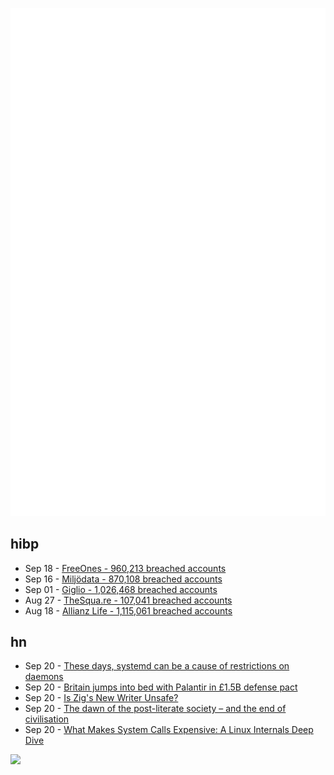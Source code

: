 ![Metrics](https://raw.githubusercontent.com/phixion/phixion/master/metrics.svg)

## hibp

<!--
for https://github.com/phixion/phixion/blob/main/.github/workflows/feeds.yml
-->
<!--START_SECTION:haveibeenpwnd-->
- Sep 18 - [FreeOnes - 960,213 breached accounts](https://haveibeenpwned.com/Breach/FreeOnes)
- Sep 16 - [Miljödata - 870,108 breached accounts](https://haveibeenpwned.com/Breach/Miljodata)
- Sep 01 - [Giglio - 1,026,468 breached accounts](https://haveibeenpwned.com/Breach/Giglio)
- Aug 27 - [TheSqua.re - 107,041 breached accounts](https://haveibeenpwned.com/Breach/TheSquare)
- Aug 18 - [Allianz Life - 1,115,061 breached accounts](https://haveibeenpwned.com/Breach/AllianzLife)
<!--END_SECTION:haveibeenpwnd-->

## hn

<!--
for https://github.com/phixion/phixion/blob/main/.github/workflows/feeds.yml
-->
<!--START_SECTION:hn-->
- Sep 20 - [These days, systemd can be a cause of restrictions on daemons](https://utcc.utoronto.ca/~cks/space/blog/linux/SystemdCanBeRestrictionCause)
- Sep 20 - [Britain jumps into bed with Palantir in £1.5B defense pact](https://www.theregister.com/2025/09/20/uk_palantir_defense_pact/)
- Sep 20 - [Is Zig's New Writer Unsafe?](https://www.openmymind.net/Is-Zigs-New-Io-Unsafe/)
- Sep 20 - [The dawn of the post-literate society – and the end of civilisation](https://jmarriott.substack.com/p/the-dawn-of-the-post-literate-society-aa1)
- Sep 20 - [What Makes System Calls Expensive: A Linux Internals Deep Dive](https://blog.codingconfessions.com/p/what-makes-system-calls-expensive)
<!--END_SECTION:hn-->

<!--
for https://yhype.me
-->
![](https://hit.yhype.me/github/profile?user_id=13013670)
